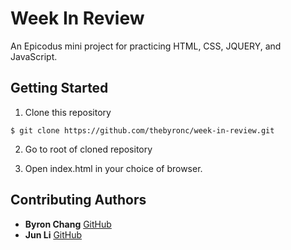 # Week In Review
An Epicodus mini project for practicing HTML, CSS, JQUERY, and JavaScript.

## Getting Started
1. Clone this repository
```
$ git clone https://github.com/thebyronc/week-in-review.git
```
2. Go to root of cloned repository

3. Open index.html in your choice of browser.

## Contributing Authors
- **Byron Chang** [GitHub](https://github.com/thebyronc)
- **Jun Li** [GitHub](https://github.com/june11084)
